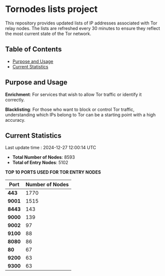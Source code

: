 # Tornodes lists project

This repository provides updated lists of IP addresses associated with Tor relay nodes. The lists are refreshed every 30 minutes to ensure they reflect the most current state of the Tor network.

## Table of Contents

- [Purpose and Usage](#purpose-and-usage)
- [Current Statistics](#current-statistics)


## Purpose and Usage

**Enrichment**: For services that wish to allow Tor traffic or identify it correctly.

**Blacklisting**: For those who want to block or control Tor traffic, understanding which IPs belong to Tor can be a starting point with a high accuracy.

## Current Statistics

Last update time : 2024-12-27 12:00:14 UTC

- **Total Number of Nodes**: 8593
- **Total of Entry Nodes**: 5102

**TOP 10 PORTS USED FOR TOR ENTRY NODES**

| **Port** | **Number of Nodes** |
|------|-----------------|
| **443**   | 1770  |
| **9001**   | 1515  |
| **8443**   | 143  |
| **9000**   | 139  |
| **9002**   | 97  |
| **9100**   | 88  |
| **8080**   | 86  |
| **80**   | 67  |
| **9200**   | 63  |
| **9300**   | 63  |


